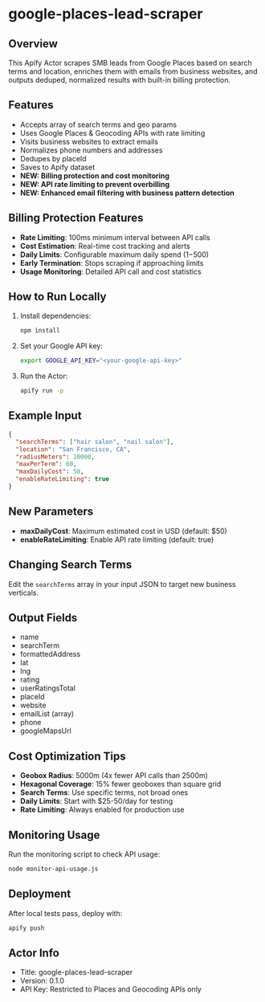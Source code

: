 # google-places-lead-scraper

## Overview
This Apify Actor scrapes SMB leads from Google Places based on search terms and location, enriches them with emails from business websites, and outputs deduped, normalized results with built-in billing protection.

## Features
- Accepts array of search terms and geo params
- Uses Google Places & Geocoding APIs with rate limiting
- Visits business websites to extract emails
- Normalizes phone numbers and addresses
- Dedupes by placeId
- Saves to Apify dataset
- **NEW: Billing protection and cost monitoring**
- **NEW: API rate limiting to prevent overbilling**
- **NEW: Enhanced email filtering with business pattern detection**

## Billing Protection Features
- **Rate Limiting**: 100ms minimum interval between API calls
- **Cost Estimation**: Real-time cost tracking and alerts
- **Daily Limits**: Configurable maximum daily spend ($1-$500)
- **Early Termination**: Stops scraping if approaching limits
- **Usage Monitoring**: Detailed API call and cost statistics

## How to Run Locally
1. Install dependencies:
   ```bash
   npm install
   ```
2. Set your Google API key:
   ```bash
   export GOOGLE_API_KEY="<your-google-api-key>"
   ```
3. Run the Actor:
   ```bash
   apify run -p
   ```

## Example Input
```json
{
  "searchTerms": ["hair salon", "nail salon"],
  "location": "San Francisco, CA",
  "radiusMeters": 10000,
  "maxPerTerm": 60,
  "maxDailyCost": 50,
  "enableRateLimiting": true
}
```

## New Parameters
- **maxDailyCost**: Maximum estimated cost in USD (default: $50)
- **enableRateLimiting**: Enable API rate limiting (default: true)

## Changing Search Terms
Edit the `searchTerms` array in your input JSON to target new business verticals.

## Output Fields
- name
- searchTerm
- formattedAddress
- lat
- lng
- rating
- userRatingsTotal
- placeId
- website
- emailList (array)
- phone
- googleMapsUrl

## Cost Optimization Tips
- **Geobox Radius**: 5000m (4x fewer API calls than 2500m)
- **Hexagonal Coverage**: 15% fewer geoboxes than square grid
- **Search Terms**: Use specific terms, not broad ones
- **Daily Limits**: Start with $25-50/day for testing
- **Rate Limiting**: Always enabled for production use

## Monitoring Usage
Run the monitoring script to check API usage:
```bash
node monitor-api-usage.js
```

## Deployment
After local tests pass, deploy with:
```bash
apify push
```

## Actor Info
- Title: google-places-lead-scraper
- Version: 0.1.0
- API Key: Restricted to Places and Geocoding APIs only 
